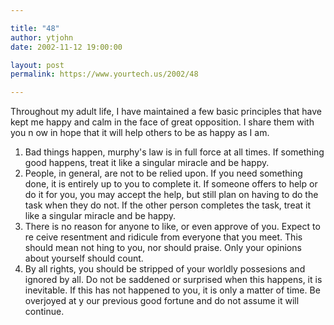 ```yaml
---

title: "48"
author: ytjohn
date: 2002-11-12 19:00:00

layout: post
permalink: https://www.yourtech.us/2002/48

---
```

Throughout my adult life, I have maintained a few basic principles that have
kept me happy and calm in the face of great opposition.  I share them with you n
ow in hope that it will help others to be as happy as I am.
<br />

<ol>
<li>Bad things happen, murphy's law is in full force at all times.  If something
good happens, treat it like a singular miracle and be happy.</li>
<li>People, in general, are not to be relied upon.  If you need something done,
it is entirely up to you to complete it.  If someone offers to help or do it for
you, you may accept the help, but still plan on having to do the task when they do not.  If the other person completes the task, treat it like a singular miracle and be happy. </li>
<li>There is no reason for anyone to like, or even approve of you.  Expect to re
ceive resentment and ridicule from everyone that you meet.  This should mean not
hing to you, nor should praise.  Only your opinions about yourself should count.
</li>
<li>By all rights, you should be stripped of your worldly possesions and ignored by all.  Do not be saddened or surprised when this happens, it is inevitable.  If this has not happened to you, it is only a matter of time.  Be overjoyed at y
our previous good fortune and do not assume it will continue.</li>
</ol>
